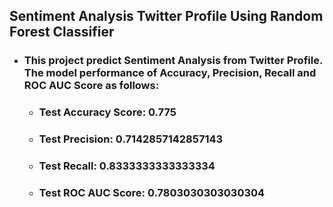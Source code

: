 ## Sentiment Analysis Twitter Profile Using Random Forest Classifier

* ### This project predict Sentiment Analysis from Twitter Profile. The model performance of Accuracy, Precision, Recall and ROC AUC Score as follows:
  - ### Test Accuracy Score: 0.775
  - ### Test Precision: 0.7142857142857143
  - ### Test Recall: 0.8333333333333334
  - ### Test ROC AUC Score: 0.7803030303030304

